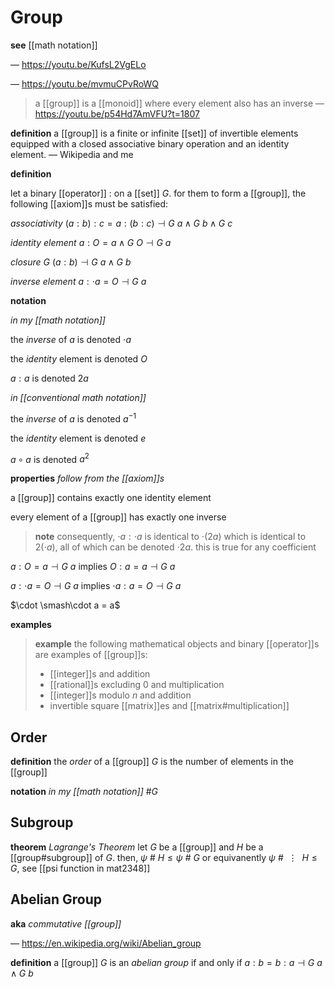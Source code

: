# Group

**see** [[math notation]]

&mdash; <https://youtu.be/KufsL2VgELo>

&mdash; <https://youtu.be/mvmuCPvRoWQ>

> a [[group]] is a [[monoid]] where every element also has an inverse &mdash; <https://youtu.be/p54Hd7AmVFU?t=1807>

**definition** a [[group]] is a finite or infinite [[set]] of invertible elements equipped with a closed associative binary operation and an identity element. &mdash; Wikipedia and me

**definition**

let a binary [[operator]] $:$ on a [[set]] $G$. for them to form a [[group]], the following [[axiom]]s must be satisfied:

_associativity_ $(a : b) : c = a : (b : c) \dashv G\ a \land G\ b \land G\ c$

_identity element_ $a : O = a \land G\ O \dashv G\ a$

_closure_ $G\ (a : b) \dashv G\ a \land G\ b$

_inverse element_ $a : \cdot a = O \dashv G\ a$

**notation**

_in my [[math notation]]_

the _inverse_ of $a$ is denoted $\cdot a$

the _identity_ element is denoted $O$

$a : a$ is denoted $2a$

_in [[conventional math notation]]_

the _inverse_ of $a$ is denoted $a^{-1}$

the _identity_ element is denoted $e$

$a \circ a$ is denoted $a^2$

**properties** _follow from the [[axiom]]s_

a [[group]] contains exactly one identity element

every element of a [[group]] has exactly one inverse

> **note** consequently, $\cdot a : \cdot a$ is identical to $\cdot (2a)$ which is identical to $2 (\cdot a)$, all of which can be denoted $\cdot 2a$. this is true for any coefficient

$a : O = a \dashv G\ a$ implies $O : a = a \dashv G\ a$

$a : \cdot a = O \dashv G\ a$ implies $\cdot a : a = O \dashv G\ a$

$\cdot \smash\cdot a = a$

**examples**

> **example** the following mathematical objects and binary [[operator]]s are examples of [[group]]s:
>
> - [[integer]]s and addition
> - [[rational]]s excluding $0$ and multiplication
> - [[integer]]s modulo $n$ and addition
> - invertible square [[matrix]]es and [[matrix#multiplication]]

## Order

**definition** the _order_ of a [[group]] $G$ is the number of elements in the [[group]]

**notation** _in my [[math notation]]_ $\# G$

## Subgroup

**theorem** _Lagrange's Theorem_ let $G$ be a [[group]] and $H$ be a [[group#subgroup]] of $G$. then, $\psi\ \#\ H \le \psi\ \#\ G$ or equivanently $\psi\ \#\ \ \vdots\ \ H \le G$, see [[psi function in mat2348]]

## Abelian Group

**aka** _commutative [[group]]_

&mdash; <https://en.wikipedia.org/wiki/Abelian_group>

**definition** a [[group]] $G$ is an _abelian group_ if and only if $a : b = b : a \dashv G\ a \land G\ b$
